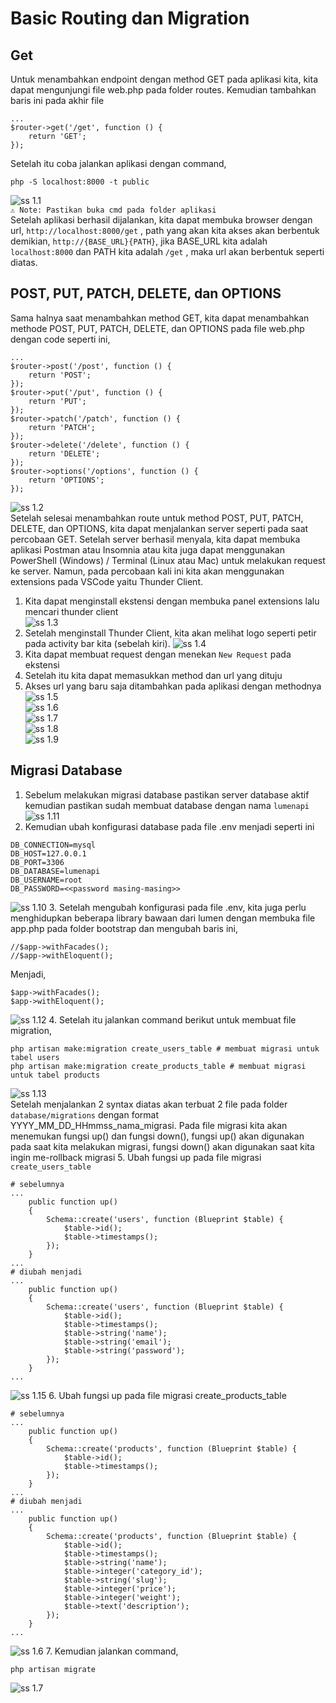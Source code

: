 # Basic Routing dan Migration

## Get
Untuk menambahkan endpoint dengan method GET pada aplikasi kita, kita dapat mengunjungi file web.php pada folder routes. Kemudian tambahkan baris ini pada akhir file

```
...
$router->get('/get', function () {
    return 'GET';
});
```
Setelah itu coba jalankan aplikasi dengan command,
```
php -S localhost:8000 -t public
```
![ss 1.1](../modul%204/ss%204/1.1.png) <br>
`⚠ Note: Pastikan buka cmd pada folder aplikasi` <br>
Setelah aplikasi berhasil dijalankan, kita dapat membuka browser dengan url, `http://localhost:8000/get` , path yang akan kita akses akan berbentuk demikian, `http://{BASE_URL}{PATH}`, jika BASE_URL kita adalah `localhost:8000` dan PATH kita adalah `/get` , maka url akan berbentuk seperti diatas.

## POST, PUT, PATCH, DELETE, dan OPTIONS
Sama halnya saat menambahkan method GET, kita dapat menambahkan methode POST, PUT, PATCH, DELETE, dan OPTIONS pada file web.php dengan code seperti ini,
```
...
$router->post('/post', function () {
    return 'POST';
});
$router->put('/put', function () {
    return 'PUT';
});
$router->patch('/patch', function () {
    return 'PATCH';
});
$router->delete('/delete', function () {
    return 'DELETE';
});
$router->options('/options', function () {
    return 'OPTIONS';
});
```
![ss 1.2](../modul%204/ss%204/1.2.png) <br>
Setelah selesai menambahkan route untuk method POST, PUT, PATCH, DELETE, dan OPTIONS, kita dapat menjalankan server seperti pada saat percobaan GET. Setelah server berhasil menyala, kita dapat membuka aplikasi Postman atau Insomnia atau kita juga dapat menggunakan PowerShell (Windows) / Terminal (Linux atau Mac) untuk melakukan request ke server. Namun, pada percobaan kali ini kita akan menggunakan extensions pada VSCode yaitu Thunder Client. 
1. Kita dapat menginstall ekstensi dengan membuka panel extensions lalu mencari thunder client <br>
![ss 1.3](../modul%204/ss%204/1.3.png)
2. Setelah menginstall Thunder Client, kita akan melihat logo seperti petir pada activity bar kita (sebelah kiri).
![ss 1.4](../modul%204/ss%204/1.4.png)
3. Kita dapat membuat request dengan menekan `New Request` pada ekstensi
4. Setelah itu kita dapat memasukkan method dan url yang dituju 
5. Akses url yang baru saja ditambahkan pada aplikasi dengan methodnya<br>
![ss 1.5](../modul%204/ss%204/1.5.png) <br>
![ss 1.6](../modul%204/ss%204/1.6.png) <br>
![ss 1.7](../modul%204/ss%204/1.7.png) <br>
![ss 1.8](../modul%204/ss%204/1.8.png) <br>
![ss 1.9](../modul%204/ss%204/1.9.png)

## Migrasi Database
1. Sebelum melakukan migrasi database pastikan server database aktif kemudian pastikan sudah membuat database dengan nama `lumenapi` <br>
![ss 1.11](../modul%204/ss%204/1.11.png)
2. Kemudian ubah konfigurasi database pada file .env menjadi seperti ini

```
DB_CONNECTION=mysql
DB_HOST=127.0.0.1
DB_PORT=3306
DB_DATABASE=lumenapi
DB_USERNAME=root
DB_PASSWORD=<<password masing-masing>>
```
![ss 1.10](../modul%204/ss%204/1.10.png)
3. Setelah mengubah konfigurasi pada file .env, kita juga perlu menghidupkan beberapa library bawaan dari lumen dengan membuka file app.php pada folder bootstrap dan mengubah baris ini,
```
//$app->withFacades();
//$app->withEloquent();
```
Menjadi,
```
$app->withFacades();
$app->withEloquent();
```
![ss 1.12](../modul%204/ss%204/1.12.png)
4. Setelah itu jalankan command berikut untuk membuat file migration, 
```
php artisan make:migration create_users_table # membuat migrasi untuk tabel users 
php artisan make:migration create_products_table # membuat migrasi untuk tabel products
```
![ss 1.13](../modul%204/ss%204/1.13.png) <br>
Setelah menjalankan 2 syntax diatas akan terbuat 2 file pada folder `database/migrations` dengan format YYYY_MM_DD_HHmmss_nama_migrasi. Pada file migrasi kita akan menemukan fungsi up() dan fungsi down(), fungsi up() akan digunakan pada saat kita melakukan migrasi, fungsi down() akan digunakan saat kita ingin me-rollback migrasi
5. Ubah fungsi up pada file migrasi `create_users_table`
```
# sebelumnya
...
    public function up()
    {
        Schema::create('users', function (Blueprint $table) {
            $table->id();
            $table->timestamps();
        });
    }
...
# diubah menjadi
...
    public function up()
    {
        Schema::create('users', function (Blueprint $table) {
            $table->id();
            $table->timestamps();
            $table->string('name');
            $table->string('email');
            $table->string('password');
        });
    }
...
```
![ss 1.15](../modul%204/ss%204/1.15.png)
6. Ubah fungsi up pada file migrasi create_products_table
```
# sebelumnya
...
    public function up()
    {
        Schema::create('products', function (Blueprint $table) {
            $table->id();
            $table->timestamps();
        });
    }
...
# diubah menjadi
...
    public function up()
    {
        Schema::create('products', function (Blueprint $table) {
            $table->id();
            $table->timestamps();
            $table->string('name');
            $table->integer('category_id');
            $table->string('slug');
            $table->integer('price');
            $table->integer('weight');
            $table->text('description');
        });
    }
...
```
![ss 1.6](../modul%204/ss%204/1.6.png)
7. Kemudian jalankan command,
```
php artisan migrate
```
![ss 1.7](../modul%204/ss%204/1.7.png)